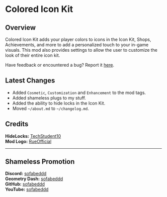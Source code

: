 # Colored Icon Kit

## Overview
Colored Icon Kit adds your player colors to icons in the Icon Kit, Shops, Achievements, and more to add a personalized touch to your in-game visuals. This mod also provides settings to allow the user to customize the look of their entire icon kit.

Have feedback or encountered a bug? Report it [here](https://github.com/sofabeddd/Colored-Icon-Kit/issues/new).

## Latest Changes
- Added `Cosmetic`, `Customization` and `Enhancement` to the mod tags.
- Added shameless plugs to my stuff.
- Added the ability to hide locks in the Icon Kit.
- Moved `~/about.md` to `~/changelog.md`.

## Credits
**HideLocks:** [TechStudent10](https://github.com/TechStudent10/HideLocks)  
**Mod Logo:** [RueOfficial](user:26528871)

---
## Shameless Promotion
**Discord:** [sofabeddd](https://discordapp.com/users/560247410522324993)  
**Geometry Dash:** [sofabeddd](user:7976112)  
**GitHub:** [sofabeddd](https://github.com/sofabeddd)  
**YouTube:** [sofabeddd](https://www.youtube.com/@sofabeddd?sub_confirmation=1)